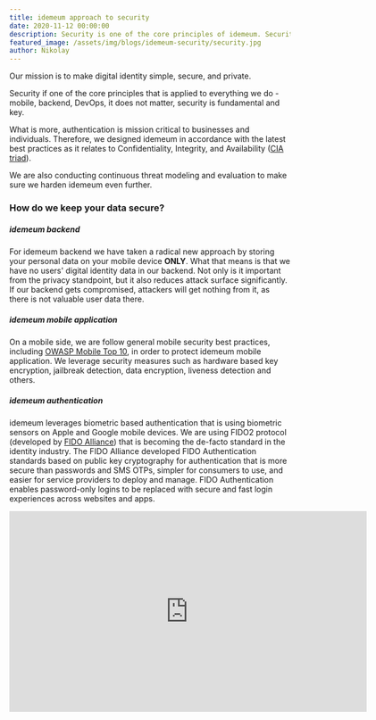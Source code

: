 ```yaml
---
title: idemeum approach to security
date: 2020-11-12 00:00:00
description: Security is one of the core principles of idemeum. Security is applied from the ground up in everything we do. We are obsessed with securing your data to the highest standards.
featured_image: /assets/img/blogs/idemeum-security/security.jpg
author: Nikolay
---
```


Our mission is to make digital identity simple, secure, and private.

Security if one of the core principles that is applied to everything we do - mobile, backend, DevOps, it does not matter, security is fundamental and key.

What is more, authentication is mission critical to businesses and individuals. Therefore, we designed idemeum in accordance with the latest best practices as it relates to Confidentiality, Integrity, and Availability ([CIA triad](https://en.wikipedia.org/wiki/Information_security)).

We are also conducting continuous threat modeling and evaluation to make sure we harden idemeum even further.

<h3>How do we keep your data secure?</h3>

<h5>idemeum backend</h5>

For idemeum backend we have taken a radical new approach by storing your personal data on your mobile device <strong>ONLY</strong>. What that means is that we have no users' digital identity data in our backend. Not only is it important from the privacy standpoint, but it also reduces attack surface significantly. If our backend gets compromised, attackers will get nothing from it, as there is not valuable user data there.

<h5>idemeum mobile application</h5>

On a mobile side, we are follow general mobile security best practices, including [OWASP Mobile Top 10](https://owasp.org/www-project-mobile-security/), in order to protect idemeum mobile application. We leverage security measures such as hardware based key encryption, jailbreak detection, data encryption, liveness detection and others.

<h5>idemeum authentication</h5>

idemeum leverages biometric based authentication that is using biometric sensors on Apple and Google mobile devices. We are using FIDO2 protocol (developed by [FIDO Alliance](https://fidoalliance.org)) that is becoming the de-facto standard in the identity industry. The FIDO Alliance developed FIDO Authentication standards based on public key cryptography for authentication that is more secure than passwords and SMS OTPs, simpler for consumers to use, and easier for service providers to deploy and manage. FIDO Authentication enables password-only logins to be replaced with secure and fast login experiences across websites and apps.

<iframe width="640" height="360" src="https://www.youtube.com/embed/11UfySDn7_I" frameborder="0" allow="accelerometer; autoplay; clipboard-write; encrypted-media; gyroscope; picture-in-picture" allowfullscreen></iframe>
